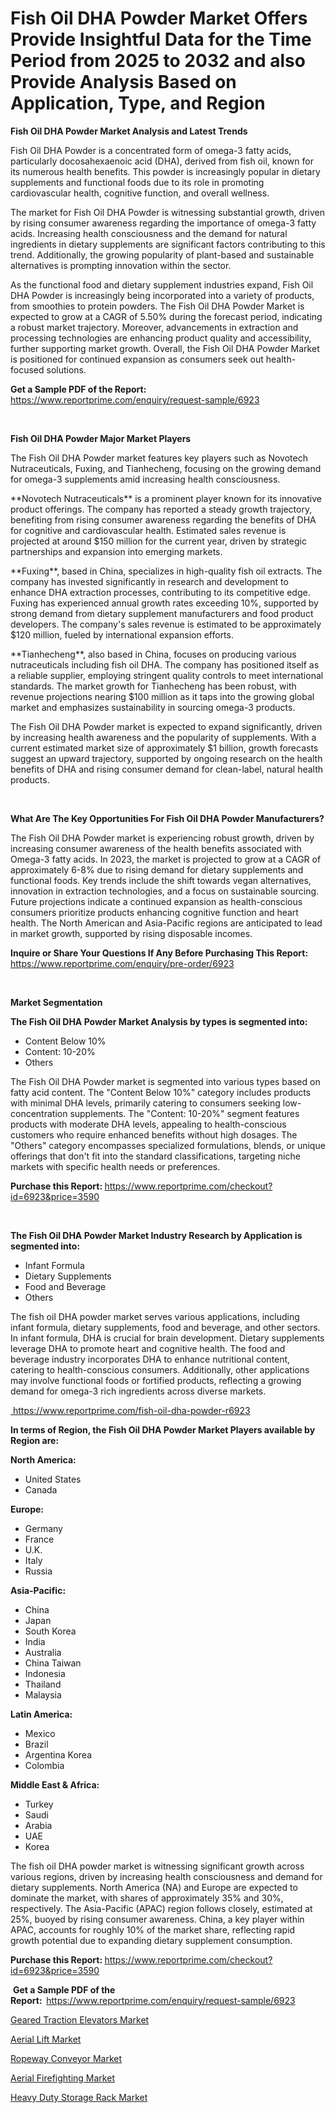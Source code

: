 <p><h1>Fish Oil DHA Powder Market Offers Provide Insightful Data for the Time Period from 2025 to 2032 and also Provide Analysis Based on Application, Type, and Region</h1></p><p><strong>Fish Oil DHA Powder Market Analysis and Latest Trends</strong></p>
<p><p>Fish Oil DHA Powder is a concentrated form of omega-3 fatty acids, particularly docosahexaenoic acid (DHA), derived from fish oil, known for its numerous health benefits. This powder is increasingly popular in dietary supplements and functional foods due to its role in promoting cardiovascular health, cognitive function, and overall wellness. </p><p>The market for Fish Oil DHA Powder is witnessing substantial growth, driven by rising consumer awareness regarding the importance of omega-3 fatty acids. Increasing health consciousness and the demand for natural ingredients in dietary supplements are significant factors contributing to this trend. Additionally, the growing popularity of plant-based and sustainable alternatives is prompting innovation within the sector.</p><p>As the functional food and dietary supplement industries expand, Fish Oil DHA Powder is increasingly being incorporated into a variety of products, from smoothies to protein powders. The Fish Oil DHA Powder Market is expected to grow at a CAGR of 5.50% during the forecast period, indicating a robust market trajectory. Moreover, advancements in extraction and processing technologies are enhancing product quality and accessibility, further supporting market growth. Overall, the Fish Oil DHA Powder Market is positioned for continued expansion as consumers seek out health-focused solutions.</p></p>
<p><strong>Get a Sample PDF of the Report:&nbsp;</strong> <a href="https://www.reportprime.com/enquiry/request-sample/6923?utm_campaign=3185&utm_medium=2&utm_source=Github&utm_content=ia&utm_term=19032025&utm_id=fish-oil-dha-powder">https://www.reportprime.com/enquiry/request-sample/6923</a></p>
<p>&nbsp;</p>
<p><strong>Fish Oil DHA Powder Major Market Players</strong></p>
<p><p>The Fish Oil DHA Powder market features key players such as Novotech Nutraceuticals, Fuxing, and Tianhecheng, focusing on the growing demand for omega-3 supplements amid increasing health consciousness.</p><p>**Novotech Nutraceuticals** is a prominent player known for its innovative product offerings. The company has reported a steady growth trajectory, benefiting from rising consumer awareness regarding the benefits of DHA for cognitive and cardiovascular health. Estimated sales revenue is projected at around $150 million for the current year, driven by strategic partnerships and expansion into emerging markets.</p><p>**Fuxing**, based in China, specializes in high-quality fish oil extracts. The company has invested significantly in research and development to enhance DHA extraction processes, contributing to its competitive edge. Fuxing has experienced annual growth rates exceeding 10%, supported by strong demand from dietary supplement manufacturers and food product developers. The company's sales revenue is estimated to be approximately $120 million, fueled by international expansion efforts.</p><p>**Tianhecheng**, also based in China, focuses on producing various nutraceuticals including fish oil DHA. The company has positioned itself as a reliable supplier, employing stringent quality controls to meet international standards. The market growth for Tianhecheng has been robust, with revenue projections nearing $100 million as it taps into the growing global market and emphasizes sustainability in sourcing omega-3 products.</p><p>The Fish Oil DHA Powder market is expected to expand significantly, driven by increasing health awareness and the popularity of supplements. With a current estimated market size of approximately $1 billion, growth forecasts suggest an upward trajectory, supported by ongoing research on the health benefits of DHA and rising consumer demand for clean-label, natural health products.</p></p>
<p>&nbsp;</p>
<p><strong>What Are The Key Opportunities For Fish Oil DHA Powder Manufacturers?</strong></p>
<p><p>The Fish Oil DHA Powder market is experiencing robust growth, driven by increasing consumer awareness of the health benefits associated with Omega-3 fatty acids. In 2023, the market is projected to grow at a CAGR of approximately 6-8% due to rising demand for dietary supplements and functional foods. Key trends include the shift towards vegan alternatives, innovation in extraction technologies, and a focus on sustainable sourcing. Future projections indicate a continued expansion as health-conscious consumers prioritize products enhancing cognitive function and heart health. The North American and Asia-Pacific regions are anticipated to lead in market growth, supported by rising disposable incomes.</p></p>
<p><strong>Inquire or Share Your Questions If Any Before Purchasing This Report:</strong> <a href="https://www.reportprime.com/enquiry/pre-order/6923?utm_campaign=3185&utm_medium=2&utm_source=Github&utm_content=ia&utm_term=19032025&utm_id=fish-oil-dha-powder">https://www.reportprime.com/enquiry/pre-order/6923</a></p>
<p>&nbsp;</p>
<p><strong>Market Segmentation</strong></p>
<p><strong>The Fish Oil DHA Powder Market Analysis by types is segmented into:</strong></p>
<p><ul><li>Content Below 10%</li><li>Content: 10-20%</li><li>Others</li></ul></p>
<p><p>The Fish Oil DHA Powder market is segmented into various types based on fatty acid content. The "Content Below 10%" category includes products with minimal DHA levels, primarily catering to consumers seeking low-concentration supplements. The "Content: 10-20%" segment features products with moderate DHA levels, appealing to health-conscious customers who require enhanced benefits without high dosages. The "Others" category encompasses specialized formulations, blends, or unique offerings that don't fit into the standard classifications, targeting niche markets with specific health needs or preferences.</p></p>
<p><strong>Purchase this Report:&nbsp;</strong><a href="https://www.reportprime.com/checkout?id=6923&price=3590&utm_campaign=3185&utm_medium=2&utm_source=Github&utm_content=ia&utm_term=19032025&utm_id=fish-oil-dha-powder">https://www.reportprime.com/checkout?id=6923&price=3590</a></p>
<p>&nbsp;</p>
<p><strong>The Fish Oil DHA Powder Market Industry Research by Application is segmented into:</strong></p>
<p><ul><li>Infant Formula</li><li>Dietary Supplements</li><li>Food and Beverage</li><li>Others</li></ul></p>
<p><p>The fish oil DHA powder market serves various applications, including infant formula, dietary supplements, food and beverage, and other sectors. In infant formula, DHA is crucial for brain development. Dietary supplements leverage DHA to promote heart and cognitive health. The food and beverage industry incorporates DHA to enhance nutritional content, catering to health-conscious consumers. Additionally, other applications may involve functional foods or fortified products, reflecting a growing demand for omega-3 rich ingredients across diverse markets.</p></p>
<p><a href="https://www.reportprime.com/fish-oil-dha-powder-r6923?utm_campaign=3185&utm_medium=2&utm_source=Github&utm_content=ia&utm_term=19032025&utm_id=fish-oil-dha-powder">&nbsp;https://www.reportprime.com/fish-oil-dha-powder-r6923</a></p>
<p><strong>In terms of Region, the Fish Oil DHA Powder Market Players available by Region are:</strong></p>
<p>
    <p> <strong> North America: </strong>
        <ul>
            <li>United States</li>
            <li>Canada</li>
        </ul>
        </p> 
    <p> <strong> Europe: </strong>
        <ul>
            <li>Germany</li>
            <li>France</li>
            <li>U.K.</li>
            <li>Italy</li>
            <li>Russia</li>
        </ul>
        </p> 
    <p> <strong> Asia-Pacific: </strong>
        <ul>
            <li>China</li>
            <li>Japan</li>
            <li>South Korea</li>
            <li>India</li>
            <li>Australia</li>
            <li>China Taiwan</li>
            <li>Indonesia</li>
            <li>Thailand</li>
            <li>Malaysia</li>
        </ul>
        </p> 
    <p> <strong> Latin America: </strong>
        <ul>
            <li>Mexico</li>
            <li>Brazil</li>
            <li>Argentina Korea</li>
            <li>Colombia</li>
        </ul>
        </p> 
    <p> <strong> Middle East & Africa: </strong>
        <ul>
            <li>Turkey</li>
            <li>Saudi</li>
            <li>Arabia</li>
            <li>UAE</li>
            <li>Korea</li>
        </ul>
    </p>
    </p>
<p><p>The fish oil DHA powder market is witnessing significant growth across various regions, driven by increasing health consciousness and demand for dietary supplements. North America (NA) and Europe are expected to dominate the market, with shares of approximately 35% and 30%, respectively. The Asia-Pacific (APAC) region follows closely, estimated at 25%, buoyed by rising consumer awareness. China, a key player within APAC, accounts for roughly 10% of the market share, reflecting rapid growth potential due to expanding dietary supplement consumption.</p></p>
<p><strong>Purchase this Report: </strong><a href="https://www.reportprime.com/checkout?id=6923&price=3590&utm_campaign=3185&utm_medium=2&utm_source=Github&utm_content=ia&utm_term=19032025&utm_id=fish-oil-dha-powder">https://www.reportprime.com/checkout?id=6923&price=3590</a></p>
<p>&nbsp;<strong>Get a Sample PDF of the Report:&nbsp;&nbsp;</strong><a href="https://www.reportprime.com/enquiry/request-sample/6923?utm_campaign=3185&utm_medium=2&utm_source=Github&utm_content=ia&utm_term=19032025&utm_id=fish-oil-dha-powder">https://www.reportprime.com/enquiry/request-sample/6923</a></p>
<p><strong></strong></p>
<p><p><a href="https://www.linkedin.com/pulse/exploring-geared-traction-elevators-market-size-share-growth-sdokf?utm_campaign=3185&utm_medium=2&utm_source=Github&utm_content=ia&utm_term=19032025&utm_id=fish-oil-dha-powder">Geared Traction Elevators Market</a></p><p><a href="https://www.linkedin.com/pulse/future-trends-growth-prospects-aerial-lift-market-forecast-ary9f?utm_campaign=3185&utm_medium=2&utm_source=Github&utm_content=ia&utm_term=19032025&utm_id=fish-oil-dha-powder">Aerial Lift Market</a></p><p><a href="https://www.linkedin.com/pulse/comprehensive-study-ropeway-conveyor-market-share-size-growth-y44nf?utm_campaign=3185&utm_medium=2&utm_source=Github&utm_content=ia&utm_term=19032025&utm_id=fish-oil-dha-powder">Ropeway Conveyor Market</a></p><p><a href="https://www.linkedin.com/pulse/aerial-firefighting-market-size-forecast-anticipated-qhacf?utm_campaign=3185&utm_medium=2&utm_source=Github&utm_content=ia&utm_term=19032025&utm_id=fish-oil-dha-powder">Aerial Firefighting Market</a></p><p><a href="https://www.linkedin.com/pulse/heavy-duty-storage-rack-market-forecast-key-players-analysis-lsvpf?utm_campaign=3185&utm_medium=2&utm_source=Github&utm_content=ia&utm_term=19032025&utm_id=fish-oil-dha-powder">Heavy Duty Storage Rack Market</a></p></p>